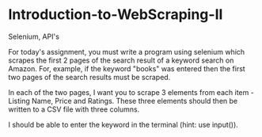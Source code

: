 # Introduction-to-WebScraping-II
Selenium, API's

For today's assignment, you must write a program using selenium which scrapes the first 2 pages of the search result of a keyword search on Amazon. For, example, if the keyword "books" was entered then the first two pages of the search results must be scraped.

In each of the two pages, I want you to scrape 3 elements from each item - Listing Name, Price and Ratings. These three elements should then be written to a CSV file with three columns.

I should be able to enter the keyword in the terminal (hint: use input()).

